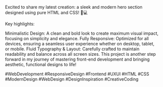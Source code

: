 Excited to share my latest creation: a sleek and modern hero section designed using pure HTML and CSS! 📐💻

Key highlights:

Minimalistic Design: A clean and bold look to create maximum visual impact, focusing on simplicity and elegance.
Fully Responsive: Optimized for all devices, ensuring a seamless user experience whether on desktop, tablet, or mobile.
Fluid Typography & Layout: Carefully crafted to maintain readability and balance across all screen sizes.
This project is another step forward in my journey of mastering front-end development and bringing aesthetic, functional designs to life!

#WebDevelopment #ResponsiveDesign #Frontend #UXUI #HTML #CSS #ModernDesign #WebDesign #DesignInspiration #CreativeCoding
